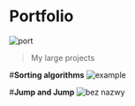 # Portfolio
![port](https://cloud.githubusercontent.com/assets/19840443/17052708/eccc554c-4ffe-11e6-9655-a53828e18d56.png)

>My large projects

#**Sorting algorithms**
![example](https://cloud.githubusercontent.com/assets/19840443/17052096/474e25b6-4ffc-11e6-9c44-c54e995e5e28.png)


#**Jump and Jump**
![bez nazwy](https://cloud.githubusercontent.com/assets/19840443/16897394/1c6ca610-4bb0-11e6-9bbe-9eaf4bef3725.png)
